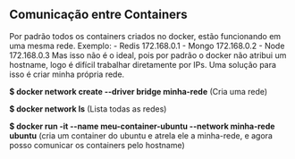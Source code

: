 ## Comunicação entre Containers

Por padrão todos os containers criados no docker, estão funcionando em uma mesma rede.
Exemplo: - Redis 172.168.0.1 - Mongo 172.168.0.2 - Node 172.168.0.3
Mas isso não é o ideal, pois por padrão o docker não atribui um hostname, logo é difícil trabalhar diretamente por IPs. Uma solução para isso é criar minha própria rede.

**\$ docker network create --driver bridge minha-rede**
(Cria uma rede)

**\$ docker network ls**
(Lista todas as redes)

**\$ docker run -it --name meu-container-ubuntu --network minha-rede ubuntu**
(cria um container do ubuntu e atrela ele a minha-rede, e agora posso comunicar os containers pelo hostname)
